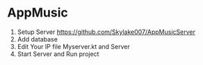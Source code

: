 # AppMusic
1. Setup Server https://github.com/Skylake007/AppMusicServer
2. Add database
3. Edit Your IP file Myserver.kt and Server
4. Start Server and Run project
